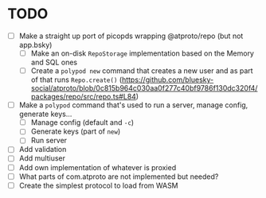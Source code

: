 
# TODO

- [ ] Make a straight up port of picopds wrapping @atproto/repo (but not app.bsky)
  - [ ] Make an on-disk `RepoStorage` implementation based on the Memory and SQL ones
  - [ ] Create a `polypod new` command that creates a new user and as part of that runs `Repo.create()` (https://github.com/bluesky-social/atproto/blob/0c815b964c030aa0f277c40bf9786f130dc320f4/packages/repo/src/repo.ts#L84)
- [ ] Make a `polypod` command that's used to run a server, manage config, generate keys…
  - [ ] Manage config (default and `-c`)
  - [ ] Generate keys (part of `new`)
  - [ ] Run server
- [ ] Add validation
- [ ] Add multiuser
- [ ] Add own implementation of whatever is proxied
- [ ] What parts of com.atproto are not implemented but needed?
- [ ] Create the simplest protocol to load from WASM
